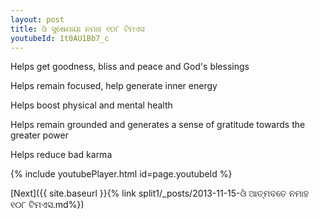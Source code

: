 ```yaml
---
layout: post
title: ଓଁ ସୁଷେଣାୟା ନମାହ ୧୦୮ ଟିମଏସ
youtubeId: 1t0AU1Bb7_c
---
```

 
 
Helps get goodness, bliss and peace and God's blessings
 
Helps remain focused, help generate inner energy 
 
Helps boost physical and mental health 
 
Helps remain grounded and generates a sense of gratitude towards the greater power 
 
Helps reduce bad karma
 
 
 
 


{% include youtubePlayer.html id=page.youtubeId %}
 
[Next]({{ site.baseurl }}{% link  split1/_posts/2013-11-15-ଓଁ ଆତ୍ମବତେ ନମାହ ୧୦୮ ଟିମଏସ.md%})
 
